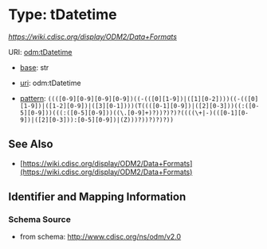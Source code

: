 # Type: tDatetime




_https://wiki.cdisc.org/display/ODM2/Data+Formats_



URI: [odm:tDatetime](http://www.cdisc.org/ns/odm/v2.0/tDatetime)

* [base](https://w3id.org/linkml/base): str

* [uri](https://w3id.org/linkml/uri): odm:tDatetime



* [pattern](https://w3id.org/linkml/pattern): `((([0-9][0-9][0-9][0-9])((-(([0][1-9])|([1][0-2])))((-(([0][1-9])|([1-2][0-9])|([3][0-1])))(T((([0-1][0-9])|([2][0-3]))((:([0-5][0-9]))(((:([0-5][0-9]))((\.[0-9]+)?))?)?)?((((\+|-)(([0-1][0-9])|([2][0-3])):[0-5][0-9])|(Z)))?))?)?)?))`






## See Also

* [https://wiki.cdisc.org/display/ODM2/Data+Formats](https://wiki.cdisc.org/display/ODM2/Data+Formats)

## Identifier and Mapping Information







### Schema Source


* from schema: http://www.cdisc.org/ns/odm/v2.0



